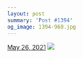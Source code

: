 ```yaml
---
layout: post
summary: 'Post #1394'
og_image: 1394-960.jpg
---
```


<p>
  <time>
    <a href="/1394">May 26, 2021</a>
  </time>
  <a href="/1394">
    <img src="{{ site.assets_url }}/1394-480.jpg" srcset="{{ site.assets_url }}/1394-240.jpg 240w, {{ site.assets_url }}/1394-480.jpg 480w, {{ site.assets_url }}/1394-720.jpg 720w, {{ site.assets_url }}/1394-960.jpg 960w" sizes="(min-width: 700px) 50vw, calc(100vw - 2rem)" />
  </a>
</p>
